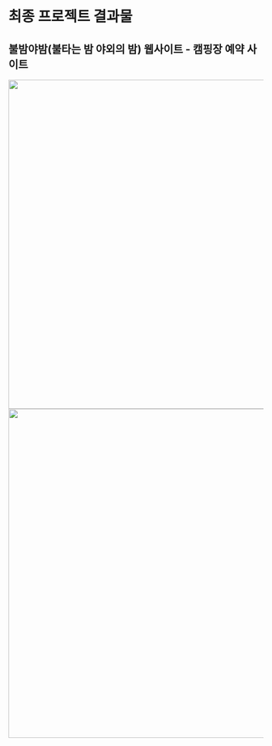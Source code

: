 # 최종 프로젝트 결과물
## 불밤야밤(불타는 밤 야외의 밤) 웹사이트 - 캠핑장 예약 사이트
<img src=https://user-images.githubusercontent.com/110165263/197986905-32a7ab9d-0d4c-4f39-a586-bf01e36123c3.gif width=650 />
<img src=https://user-images.githubusercontent.com/110165263/197988343-cbff76df-f5ad-45e7-8179-f1badcd5a4e8.gif width=650 />


